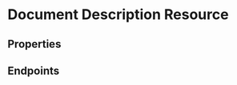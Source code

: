 # Document Description Resource

## Properties

<ResourceProperties :resource="'document_description'" :lang="'en'"/>

## Endpoints

[//]: <> (GET ENDPOINT)
<ResourceEndpoint :resource="'document_description'" :endpoint="'get'" :lang="'en'">

<template v-slot:responseJSON>

<<< @/docs/fixtures/api/document_description/response/json/get_id.json

</template>

<template v-slot:responseXML>

<<< @/docs/fixtures/api/document_description/response/xml/get_id.xml

</template>

</ResourceEndpoint>

[//]: <> (GETCOLLECTION ENDPOINT)
<ResourceEndpoint :resource="'document_description'" :endpoint="'getCollection'" :lang="'en'">

<template v-slot:responseJSON>

<<< @/docs/fixtures/api/document_description/response/json/get_page.json

</template>

<template v-slot:responseXML>

<<< @/docs/fixtures/api/document_description/response/xml/get_page.xml

</template>

</ResourceEndpoint>

[//]: <> (POST ENDPOINT)
<ResourceEndpoint :resource="'document_description'" :endpoint="'post'" :lang="'en'">

<template v-slot:request>

<<< @/docs/fixtures/api/document_description/request/post.json

</template>

<template v-slot:responseJSON>

<<< @/docs/fixtures/api/document_description/response/json/get_id.json

</template>

<template v-slot:responseXML>

<<< @/docs/fixtures/api/document_description/response/xml/get_id.xml

</template>

</ResourceEndpoint>

[//]: <> (PUT ENDPOINT)
<ResourceEndpoint :resource="'document_description'" :endpoint="'put'" :lang="'en'">

<template v-slot:request>

<<< @/docs/fixtures/api/document_description/request/put.json

</template>

<template v-slot:responseJSON>

<<< @/docs/fixtures/api/document_description/response/json/get_id.json

</template>

<template v-slot:responseXML>

<<< @/docs/fixtures/api/document_description/response/xml/get_id.xml

</template>

</ResourceEndpoint>

[//]: <> (DELETE ENDPOINT)
<ResourceEndpoint :resource="'document_description'" :endpoint="'delete'" :lang="'en'"/>

